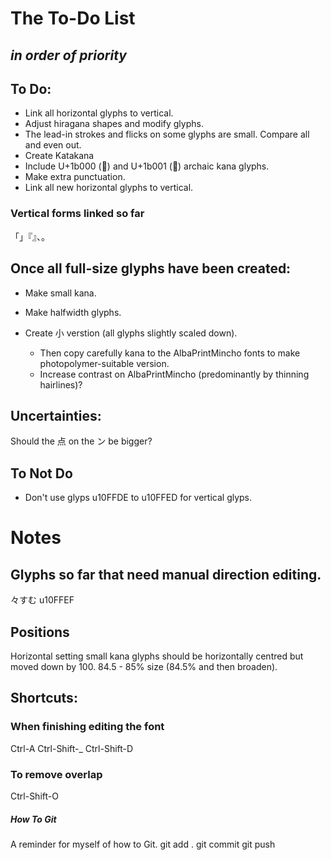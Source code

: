 # The To-Do List
## *in order of priority*

## To Do:
* Link all horizontal glyphs to vertical.
* Adjust hiragana shapes and modify glyphs.
* The lead-in strokes and flicks on some glyphs are small. Compare all and even out.
* Create Katakana
* Include U+1b000 (𛀀) and U+1b001 (𛀁) archaic kana glyphs.
* Make extra punctuation.
* Link all new horizontal glyphs to vertical.

### Vertical forms linked so far
「」『』、。

## Once all full-size glyphs have been created:
* Make small kana.
* Make halfwidth glyphs.

* Create 小 verstion (all glyphs slightly scaled down).
  * Then copy carefully kana to the AlbaPrintMincho fonts to make photopolymer-suitable version.
  * Increase contrast on AlbaPrintMincho (predominantly by thinning hairlines)?

## Uncertainties:
Should the 点 on the ン be bigger?

## To Not Do
* Don't use glyps u10FFDE to u10FFED for vertical glyps.

# Notes

## Glyphs so far that need manual direction editing.
々すむ
u10FFEF

## Positions
Horizontal setting small kana glyphs should be horizontally centred but moved down by 100. 84.5 - 85% size (84.5% and then broaden).

## Shortcuts:
### When finishing editing the font
Ctrl-A
Ctrl-Shift-_
Ctrl-Shift-D

### To remove overlap
Ctrl-Shift-O

##### How To Git
A reminder for myself of how to Git.
git add .
git commit
git push
